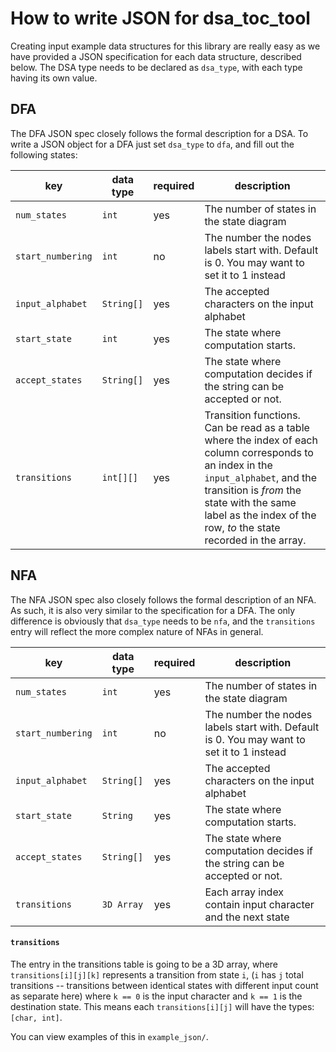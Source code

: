 # How to write JSON for dsa_toc_tool

Creating input example data structures for this library are really easy
as we have provided a JSON specification for each data structure, described below.
The DSA type needs to be declared as `dsa_type`, with each type having its own value. 


## DFA

The DFA JSON spec closely follows the formal description for a DSA. 
To write a JSON object for a DFA just set `dsa_type` to `dfa`, and fill out 
the following states:

| key               | data type | required | description                                                                                                                                                                                                                                              |
|-------------------|-----------|----------|----------------------------------------------------------------------------------------------------------------------------------------------------------------------------------------------------------------------------------------------------------|
| `num_states`      | `int`     | yes      | The number of states in the state diagram                                                                                                                                                                                                                |
| `start_numbering` | `int`     | no       | The number the nodes labels start with. Default is 0. You may want to set it to 1 instead                                                                                                                                                                |
| `input_alphabet`  | `String[]`  | yes      | The accepted characters on the input alphabet                                                                                                                                                                                                            |
| `start_state`     | `int`     | yes      | The state where computation starts.                                                                                                                                                                                                                      |
| `accept_states`   | `String[]`   | yes      | The state where computation decides if the string can be accepted or not.                                                                                                                                                                                |
| `transitions`     | `int[][]` | yes      | Transition functions. Can be read as a table where the index of each column corresponds to an index in the `input_alphabet`, and the transition is *from* the state with the same label as the index of the row, *to* the state recorded in the array.   |

## NFA

The NFA JSON spec also closely follows the formal description of an NFA. As such, it is also very similar to the 
specification for a DFA. The only difference is obviously that `dsa_type` needs to be `nfa`, and the `transitions` entry
will reflect the more complex nature of NFAs in general.

| key               | data type | required | description                                                                                                                                                                                                                                              |
|-------------------|-----------|----------|----------------------------------------------------------------------------------------------------------------------------------------------------------------------------------------------------------------------------------------------------------|
| `num_states`      | `int`     | yes      | The number of states in the state diagram                                                                                                                                                                                                                |
| `start_numbering` | `int`     | no       | The number the nodes labels start with. Default is 0. You may want to set it to 1 instead                                                                                                                                                                |
| `input_alphabet`  | `String[]`  | yes      | The accepted characters on the input alphabet                                                                                                                                                                                                            |
| `start_state`     | `String`     | yes      | The state where computation starts.                                                                                                                                                                                                                      |
| `accept_states`   | `String[]`   | yes      | The state where computation decides if the string can be accepted or not.                                                                                                                                                                                |
| `transitions`     | `3D Array` | yes      | Each array index contain input character and the next state

#### `transitions`

The entry in the transitions table is going to be a 3D array, where `transitions[i][j][k]` represents a transition from 
state `i`, (`i` has `j` total transitions -- transitions between identical states with different input count as separate here)
where `k == 0` is the input character and `k == 1` is the destination state. This means each `transitions[i][j]` will 
have the types: `[char, int]`.

You can view examples of this in `example_json/`.